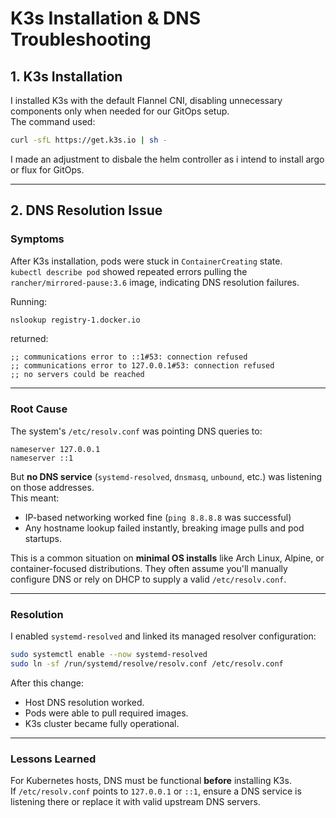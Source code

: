 # K3s Installation & DNS Troubleshooting

## 1. K3s Installation
I installed K3s with the default Flannel CNI, disabling unnecessary components only when needed for our GitOps setup.  
The command used:
```bash
curl -sfL https://get.k3s.io | sh -
```
I made an adjustment to disbale the helm controller as i intend to install argo or flux for GitOps.

---

## 2. DNS Resolution Issue

### Symptoms
After K3s installation, pods were stuck in `ContainerCreating` state.  
`kubectl describe pod` showed repeated errors pulling the `rancher/mirrored-pause:3.6` image, indicating DNS resolution failures.

Running:
```bash
nslookup registry-1.docker.io
```
returned:
```
;; communications error to ::1#53: connection refused
;; communications error to 127.0.0.1#53: connection refused
;; no servers could be reached
```

---

### Root Cause
The system's `/etc/resolv.conf` was pointing DNS queries to:
```
nameserver 127.0.0.1
nameserver ::1
```
But **no DNS service** (`systemd-resolved`, `dnsmasq`, `unbound`, etc.) was listening on those addresses.  
This meant:
- IP-based networking worked fine (`ping 8.8.8.8` was successful)
- Any hostname lookup failed instantly, breaking image pulls and pod startups.

This is a common situation on **minimal OS installs** like Arch Linux, Alpine, or container-focused distributions. They often assume you'll manually configure DNS or rely on DHCP to supply a valid `/etc/resolv.conf`.

---

### Resolution
I enabled `systemd-resolved` and linked its managed resolver configuration:
```bash
sudo systemctl enable --now systemd-resolved
sudo ln -sf /run/systemd/resolve/resolv.conf /etc/resolv.conf
```
After this change:
- Host DNS resolution worked.
- Pods were able to pull required images.
- K3s cluster became fully operational.

---

### Lessons Learned
For Kubernetes hosts, DNS must be functional **before** installing K3s.  
If `/etc/resolv.conf` points to `127.0.0.1` or `::1`, ensure a DNS service is listening there or replace it with valid upstream DNS servers.

